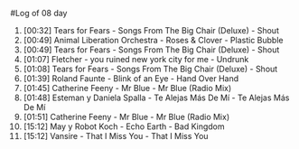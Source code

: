 #Log of 08 day

1. [00:32] Tears for Fears - Songs From The Big Chair (Deluxe) - Shout
1. [00:49] Animal Liberation Orchestra - Roses & Clover - Plastic Bubble
1. [00:49] Tears for Fears - Songs From The Big Chair (Deluxe) - Shout
1. [01:07] Fletcher - you ruined new york city for me - Undrunk
1. [01:08] Tears for Fears - Songs From The Big Chair (Deluxe) - Shout
1. [01:39] Roland Faunte - Blink of an Eye - Hand Over Hand
1. [01:45] Catherine Feeny - Mr Blue - Mr Blue (Radio Mix)
1. [01:48] Esteman y Daniela Spalla - Te Alejas Más De Mí - Te Alejas Más De Mí
1. [01:51] Catherine Feeny - Mr Blue - Mr Blue (Radio Mix)
1. [15:12] May y Robot Koch - Echo Earth - Bad Kingdom
1. [15:12] Vansire - That I Miss You - That I Miss You
